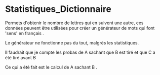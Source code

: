# Statistiques_Dictionnaire

Permets d'obtenir le nombre de lettres qui en suivent une autre, ces données peuvent être utilisées pour créer un 
générateur de mots qui font 'sens' en français . 

Le générateur ne fonctionne pas du tout, malgrès les statistiques.

Il faudrait que je compte les probas de A sachant que B est tiré et que C a été tiré avant B 

Ce qui a été fait est le calcul de A sachant B .